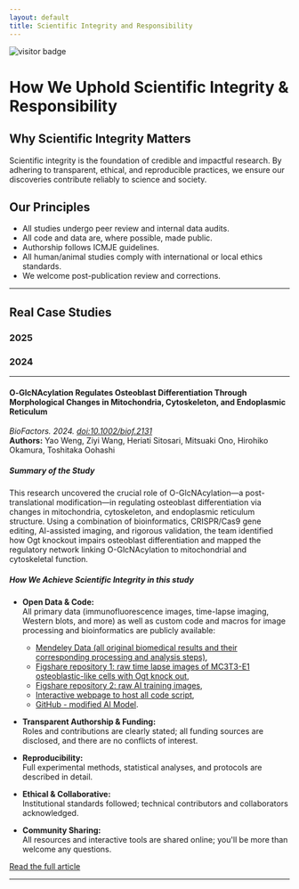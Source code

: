 ```yaml
---
layout: default
title: Scientific Integrity and Responsibility
---
```


<img src="https://visitor-badge.laobi.icu/badge?page_id=labonom.github.io/sources/Scientific_Integrity_and_Responsibility.html" alt="visitor badge"/>

# How We Uphold Scientific Integrity & Responsibility

## Why Scientific Integrity Matters

Scientific integrity is the foundation of credible and impactful research. By adhering to transparent, ethical, and reproducible practices, we ensure our discoveries contribute reliably to science and society.

## Our Principles

 - All studies undergo peer review and internal data audits.
 - All code and data are, where possible, made public.
 - Authorship follows ICMJE guidelines.
 - All human/animal studies comply with international or local ethics standards.
 - We welcome post-publication review and corrections.

---

## Real Case Studies

### 2025



### 2024
---

#### O‐GlcNAcylation Regulates Osteoblast Differentiation Through Morphological Changes in Mitochondria, Cytoskeleton, and Endoplasmic Reticulum  
*BioFactors. 2024. [doi:10.1002/biof.2131](https://doi.org/10.1002/biof.2131)*  
**Authors:** Yao Weng, Ziyi Wang, Heriati Sitosari, Mitsuaki Ono, Hirohiko Okamura, Toshitaka Oohashi

##### Summary of the Study

This research uncovered the crucial role of O-GlcNAcylation—a post-translational modification—in regulating osteoblast differentiation via changes in mitochondria, cytoskeleton, and endoplasmic reticulum structure. Using a combination of bioinformatics, CRISPR/Cas9 gene editing, AI-assisted imaging, and rigorous validation, the team identified how Ogt knockout impairs osteoblast differentiation and mapped the regulatory network linking O-GlcNAcylation to mitochondrial and cytoskeletal function.

##### **How We Achieve Scientific Integrity in this study**

- **Open Data & Code:**  
  All primary data (immunofluorescence images, time-lapse imaging, Western blots, and more) as well as custom code and macros for image processing and bioinformatics are publicly available:  
   - [Mendeley Data (all original biomedical results and their corresponding processing and analysis steps)](https://data.mendeley.com/datasets/5ybkzhyp8y/1),
   - [Figshare repository 1: raw time lapse images of MC3T3-E1 osteoblastic-like cells with Ogt knock out](https://doi.org/10.6084/m9.figshare.25039688.v1),
   - [Figshare repository 2: raw AI training images](https://doi.org/10.6084/m9.figshare.25039712.v1),
   - [Interactive webpage to host all code script](https://dndy5us1uro9a.cloudfront.net),
   - [GitHub - modified AI Model](https://github.com/wong-ziyi/pytorch_fnet).

- **Transparent Authorship & Funding:**  
  Roles and contributions are clearly stated; all funding sources are disclosed, and there are no conflicts of interest.

- **Reproducibility:**  
  Full experimental methods, statistical analyses, and protocols are described in detail.

- **Ethical & Collaborative:**  
  Institutional standards followed; technical contributors and collaborators acknowledged.

- **Community Sharing:**  
  All resources and interactive tools are shared online; you'll be more than welcome any questions.

[Read the full article](https://doi.org/10.1002/biof.2131)

---
